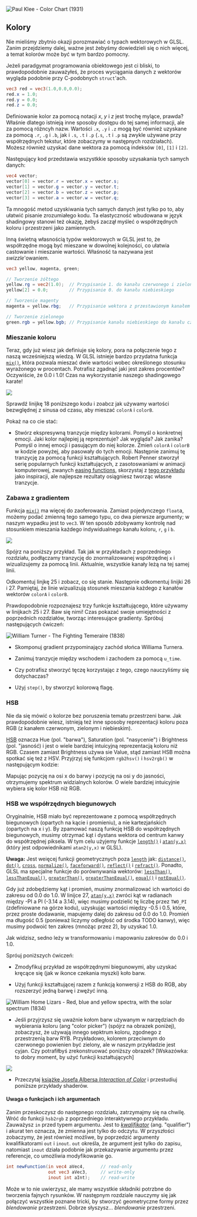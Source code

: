 ![Paul Klee - Color Chart (1931)](klee.jpg)

## Kolory


Nie mieliśmy zbytnio okazji porozmawiać o typach wektorowych w GLSL. 
Zanim przejdziemy dalej, ważne jest żebyśmy dowiedzieli się o nich więcej, a temat kolorów może być w tym bardzo pomocny.

<!-- We haven't much of a chance to talk about GLSL vector types. Before going further it's important to learn more about these variables and the subject of colors is a great way to find out more about them. -->

Jeżeli paradgymat programowania obiektowego jest ci bliski, to prawdopodobnie zauważyłeś, że proces wyciągania danych z wektorów wygląda podobnie przy C-podobnych `struct`'ach.

<!-- If you are familiar with object oriented programming paradigms you've probably noticed that we have been accessing the data inside the vectors like any regular C-like `struct`. -->

```glsl
vec3 red = vec3(1.0,0.0,0.0);
red.x = 1.0;
red.y = 0.0;
red.z = 0.0;
```

Definiowanie kolor za pomocą notacji *x*, *y* i *z* jest trochę mylące, prawda? Właśnie dlatego istnieją inne sposoby dostępu do tej samej informacji, ale za pomocą różncyh nazw. Wartości `.x`, `.y` i `.z` mogą być również uzyskane za pomocą `.r`, `.g` i `.b`, jak i `.s`, `.t` i `.p` (`.s`, `.t` i `.p` są zwykle używane przy współrzędnych tekstur, które zobaczymy w następnych rozdziałach). Możesz również uzyskać dane wektora za pomocą indeksów `[0]`, `[1]` i `[2]`.

<!-- Defining color using an *x*, *y* and *z* notation can be confusing and misleading, right? That's why there are other ways to access this same information, but with different names. The values of `.x`, `.y` and `.z` can also be called `.r`, `.g` and `.b`, and `.s`, `.t` and `.p`. (`.s`, `.t` and `.p` are usually used for spatial coordinates of a texture, which we'll see in a later chapter.) You can also access the data in a vector by using the index position, `[0]`, `[1]` and `[2]`. -->

Następujący kod przedstawia wszystkkie sposoby uzysakania tych samych danych:

<!-- The following lines show all the ways to access the same data: -->

```glsl
vec4 vector;
vector[0] = vector.r = vector.x = vector.s;
vector[1] = vector.g = vector.y = vector.t;
vector[2] = vector.b = vector.z = vector.p;
vector[3] = vector.a = vector.w = vector.q;
```

Ta mnogość metod uzyskiwania tych samych danych jest tylko po to, aby ułatwić pisanie zrozumiałego kodu. Ta elastyczność wbudowana w język shadingowy stanowi też okazję, żebyś zaczął myśleć o współrzędnych koloru i przestrzeni jako zamiennych.

<!-- These different ways of pointing to the variables inside a vector are just nomenclatures designed to help you write clear code. This flexibility embedded in shading language is a door for you to start thinking interchangeably about color and space coordinates. -->

Inną świetną własnością typów wektorowych w GLSL jest to, że współrzędne mogą być mieszane w dowolnej kolejności, co ułatwia castowanie i mieszanie wartości. Właśność ta nazywana jest *swizzle*'owaniem.

<!-- Another great feature of vector types in GLSL is that the properties can be combined in any order you want, which makes it easy to cast and mix values. This ability is called *swizzle*. -->

```glsl
vec3 yellow, magenta, green;

// Tworzenie żółtego
yellow.rg = vec2(1.0);  // Przypisanie 1. do kanału czerwonego i zielonego
yellow[2] = 0.0;        // Przypisanie 0. do kanału niebieskiego

// Tworzenie magenty
magenta = yellow.rbg;   // Przypisanie wektora z przestawionym kanałem zielonym i niebieskim

// Tworzenie zielonego
green.rgb = yellow.bgb; // Przypisanie kanału niebieskiego do kanału czerwonego i niebieskiego
```
<!-- 
```glsl
vec3 yellow, magenta, green;

// Making Yellow
yellow.rg = vec2(1.0);  // Assigning 1. to red and green channels
yellow[2] = 0.0;        // Assigning 0. to blue channel

// Making Magenta
magenta = yellow.rbg;   // Assign the channels with green and blue swapped

// Making Green
green.rgb = yellow.bgb; // Assign the blue channel of Yellow (0) to red and blue channels
``` -->

### Mieszanie koloru 

Teraz, gdy już wiesz jak definiuje się kolory, pora na połączenie tego z naszą wcześniejszą wiedzą. W GLSL istnieje bardzo przydatna funkcja [`mix()`](../glossary/?search=mix), która pozwala mieszać dwie wartości wobec określonego stosunku wyrażonego w procentach. Potrafisz zgadnąć jaki jest zakres procentów? Oczywiście, że 0.0 i 1.0! Czas na wykorzystanie naszego shadingowego karate!

<!-- Now that you know how colors are defined, it's time to integrate this with our previous knowledge. In GLSL there is a very useful function, [`mix()`](../glossary/?search=mix), that lets you mix two values in percentages. Can you guess what the percentage range is? Yes, values between 0.0 and 1.0! Which is perfect for you, after those long hours practicing your karate moves with the fence - it is time to use them! -->

![](mix-f.jpg)

Sprawdź linijkę 18 poniższego kodu i zoabcz jak używamy wartości bezwględnej z sinusa od czasu, aby mieszać `colorA` i `colorB`.

<!-- Check the following code at line 18 and see how we are using the absolute values of a sin wave over time to mix `colorA` and `colorB`. -->

<div class="codeAndCanvas" data="mix.frag"></div>

Pokaż na co cie stać:

<!-- Show off your skills by: -->

* Stwórz ekspresywną tranzycje między kolorami. Pomyśl o konkretnej emocji. Jaki kolor najlepiej ją reprezentuje? Jak wygląda? Jak zanika? Pomyśl o innej emocji i pasującym do niej kolorze. Zmień `colorA` i `colorB` w kodzie powyżej, aby pasowały do tych emocji. Następnie zanimuj tę tranzycję za pomocą funkcji kształtujących. Robert Penner stworzył serię popularnych funkcji kształtujących, z zasotoswaniami w animacji komputerowej, zwanych [easing functions](http://easings.net/), skorzystaj z [tego przykładu](../edit.php#06/easing.frag) jako inspiracji, ale najlepsze rezultaty osiągniesz tworząc własne tranzycje.

<!-- * Make an expressive transition between colors. Think of a particular emotion. What color seems most representative of it? How does it appear? How does it fade away? Think of another emotion and the matching color for it. Change the beginning and ending color of the above code to match those emotions. Then animate the transition using shaping functions. Robert Penner developed a series of popular shaping functions for computer animation known as [easing functions](http://easings.net/), you can use [this example](../edit.php#06/easing.frag) as research and inspiration but the best result will come from making your own transitions. -->

### Zabawa z gradientem

Funkcja [`mix()`](../glossary/?search=mix) ma więcej do zaoferowania. Zamiast pojedynczego `float`a, możemy podać zmienną tego samego typu, co dwa pierwsze argumenty; w naszym wypadku jest to `vec3`. W ten sposób zdobywamy kontrolę nad stosunkiem mieszania  każdego indywidualnego kanału koloru, `r`, `g` i `b`.

<!-- The [`mix()`](../glossary/?search=mix) function has more to offer. Instead of a single `float`, we can pass a variable type that matches the two first arguments, in our case a `vec3`. By doing that we gain control over the mixing percentages of each individual color channel, `r`, `g` and `b`. -->

![](mix-vec.jpg)

Spójrz na poniższy przykład. Tak jak w przykładach z poprzedniego rozdziału, podłączamy tranzycję do znormalizowanej współrzędnej `x` i wizualizujemy za pomocą linii. Aktualnie, wszystkie kanały leżą na tej samej linii.
<!-- 
Take a look at the following example. Like the examples in the previous chapter, we are hooking the transition to the normalized *x* coordinate and visualizing it with a line. Right now all the channels go along the same line. -->

Odkomentuj linjkę 25 i zobacz, co się stanie. Następnie odkomentuj linijki 26 i 27. Pamiętaj, że linie wizualizują stosunek mieszania każdego z kanałów wektorów `colorA` i `colorB`. 

<!-- Now, uncomment line number 25 and watch what happens. Then try uncommenting lines 26 and 27. Remember that the lines visualize the amount of `colorA` and `colorB` to mix per channel. -->

<div class="codeAndCanvas" data="gradient.frag"></div>

Prawdopodobnie rozpoznajesz trzy funkcje kształtującego, które używamy w linijkach 25 i 27. Baw się nimi! Czas pokazać swoje umiejętności z poprzednich rozdziałów, tworząc interesujące gradienty. Spróbuj następujących ćwiczeń:

![William Turner - The Fighting Temeraire (1838)](turner.jpg)

* Skomponuj gradient przypominający zachód słońca Williama Turnera.

* Zanimuj tranzycje między wschodem i zachodem za pomocą `u_time`.

* Czy potrafisz stworzyć tęczę korzystając z tego, czego nauczyliśmy się dotychaczas?

* Użyj `step()`, by stworzyć kolorową flagę.

<!-- You probably recognize the three shaping functions we are using on lines 25 to 27. Play with them! It's time for you to explore and show off your skills from the previous chapter and make interesting gradients. Try the following exercises:

![William Turner - The Fighting Temeraire (1838)](turner.jpg)

* Compose a gradient that resembles a William Turner sunset

* Animate a transition between a sunrise and sunset using `u_time`.

* Can you make a rainbow using what we have learned so far?

* Use the `step()` function to create a colorful flag. -->

### HSB

Nie da się mówić o kolorze bez poruszenia tematu przestrzeni barw. Jak prawdopodobnie wiesz, istnieją też inne sposoby reprezentacji koloru poza RGB (z kanałem czerwonym, zielonym i niebieskim). 

[HSB](http://en.wikipedia.org/wiki/HSL_and_HSV) oznacza Hue (pol. "barwa"), Saturation (pol. "nasycenie") i Brightness (pol. "jasność) i jest o wiele bardziej intuicyjną reprezentacją koloru niż RGB. Czasem zamiast Brightness używa sie Value, stąd zamiast HSB można spotkać się też z HSV. Przyjrzyj się funkcjom `rgb2hsv()` i `hsv2rgb()` w następującym kodzie:

<!-- We can't talk about color without speaking about color space. As you probably know there are different ways to organize color besides by red, green and blue channels. -->

<!-- [HSB](http://en.wikipedia.org/wiki/HSL_and_HSV) stands for Hue, Saturation and Brightness (or Value) and is a more intuitive and useful organization of colors. Take a moment to read the `rgb2hsv()` and `hsv2rgb()` functions in the following code. -->

Mapując pozycję na osi x do barwy i pozycję na osi y do jasności, otrzymujemy spektrum widzialnych kolorów. O wiele bardziej intuicyjnie wybiera się kolor HSB niż RGB.

<!-- By mapping the position on the x axis to the Hue and the position on the y axis to the Brightness, we obtain a nice spectrum of visible colors. This spatial distribution of color can be very handy; it's more intuitive to pick a color with HSB than with RGB. -->

<div class="codeAndCanvas" data="hsb.frag"></div>

### HSB we współrzędnych biegunowych

Oryginalnie, HSB miało być reprezentowane z pomocą współrzędnych biegunowych (opartych na kącie i promieniu), a nie kartezjańskich (opartych na x i y). By zpamować naszą funkcję HSB do współrzędnych biegunowych, musimy otrzymać kąt i dystans wektora od centrum kanwy do współrzędnej piksela. W tym celu użyjemy funkcje [`length()`](../glossary/?search=length) i [`atan(y,x)`](../glossary/?search=atan) (który jest odpowiednikami `atan2(y,x)` w GLSL).

<!-- HSB was originally designed to be represented in polar coordinates (based on the angle and radius) instead of cartesian coordinates (based on x and y). To map our HSB function to polar coordinates we need to obtain the angle and distance from the center of the billboard to the pixel coordinate. For that we will use the [`length()`](../glossary/?search=length) function and [`atan(y,x)`](../glossary/?search=atan) (which is the GLSL version of the commonly used `atan2(y,x)`).   -->

<!-- TODO Używając wektorów i funkcji trygonometrycznych, `vec2`, `vec3` i `vec4` traktowane są jak wektory nawet jeśli reprezentują kolor. Zaczniemy traktować kolory i wektory bardzo podobnie.  -->

<!-- When using vector and trigonometric functions, `vec2`, `vec3` and `vec4` are treated as vectors even when they represent colors. We will start treating colors and vectors similarly, in fact you will come to find this conceptual flexibility very empowering. -->

**Uwaga:** Jest weięcej funkcji geometrycznych poza [`length`](../glossary/?search=length) jak: [`distance()`](../glossary/?search=distance), [`dot()`](../glossary/?search=dot), [`cross`](../glossary/?search=cross), [`normalize()`](../glossary/?search=normalize), [`faceforward()`](../glossary/?search=faceforward), [`reflect()`](../glossary/?search=reflect) i [`refract()`](../glossary/?search=refract). Ponadto, GLSL ma specjalne funkcje do porównywania wektorów: [`lessThan()`](../glossary/?search=lessThan), [`lessThanEqual()`](../glossary/?search=lessThanEqual), [`greaterThan()`](../glossary/?search=greaterThan), [`greaterThanEqual()`](../glossary/?search=greaterThanEqual), [`equal()`](../glossary/?search=equal) i [`notEqual()`](../glossary/?search=notEqual).

<!-- **Note:** If you were wondering, there are more geometric functions besides [`length`](../glossary/?search=length) like: [`distance()`](../glossary/?search=distance), [`dot()`](../glossary/?search=dot), [`cross`](../glossary/?search=cross), [`normalize()`](../glossary/?search=normalize), [`faceforward()`](../glossary/?search=faceforward), [`reflect()`](../glossary/?search=reflect) and [`refract()`](../glossary/?search=refract). Also GLSL has special vector relational functions such as: [`lessThan()`](../glossary/?search=lessThan), [`lessThanEqual()`](../glossary/?search=lessThanEqual), [`greaterThan()`](../glossary/?search=greaterThan), [`greaterThanEqual()`](../glossary/?search=greaterThanEqual), [`equal()`](../glossary/?search=equal) and [`notEqual()`](../glossary/?search=notEqual). -->

Gdy już zdobędziemy kąt i promień, musimy znormalizować ich wartości do zakresu od 0.0 do 1.0. W linijce 27, [`atan(y,x)`](../glossary/?search=atan) zwróci kąt w radianach między -PI a PI (-3.14 a 3.14), więc musimy podzielić tę liczbę przez `TWO_PI` (zdefiniowane na górze kodu), uzyskując wartości między -0.5 i 0.5, które, przez proste dodawanie, mapujemy dalej do zakresu od 0.0 do 1.0. Promień ma długość 0.5 (ponieważ liczymy odległość od środka TODO kanwy), więc musimy podwoić ten zakres (mnożąc przez 2), by uzyskać 1.0.

<!-- Once we obtain the angle and length we need to “normalize” their values to the range between 0.0 to 1.0. On line 27, [`atan(y,x)`](../glossary/?search=atan) will return an angle in radians between -PI and PI (-3.14 to 3.14), so we need to divide this number by `TWO_PI` (defined at the top of the code) to get values between -0.5 to 0.5, which by simple addition we change to the desired range of 0.0 to 1.0. The radius will return a maximum of 0.5 (because we are calculating the distance from the center of the viewport) so we need to double this range (by multiplying by two) to get a maximum of 1.0. -->

Jak widzisz, sedno leży w transformowaniu i mapowaniu zakresów do 0.0 i 1.0.

<!-- As you can see, our game here is all about transforming and mapping ranges to the 0.0 to 1.0 that we like. -->

<div class="codeAndCanvas" data="hsb-colorwheel.frag"></div>

Spróuj poniższych ćwiczeń:

<!-- Try the following exercises: -->

* Zmodyfikuj przykład ze współrzędnymi biegunowymi, aby uzyskać kręcące się (jak w ikonce czekania myszki) koło barw.

* Użyj funkcji kształtującej razem z funkcją konwersji z HSB do RGB, aby rozszerzyć jedną barwę i zwężyć inną.


<!-- * Modify the polar example to get a spinning color wheel, just like the waiting mouse icon.

* Use a shaping function together with the conversion function from HSB to RGB to expand a particular hue value and shrink the rest. -->

![William Home Lizars - Red, blue and yellow spectra, with the solar spectrum (1834)](spectrums.jpg)

* Jeśli przyjrzysz się uważnie kołom barw używanym w narzędziach do wybierania koloru (ang "color picker") (spójrz na obrazek poniżej), zobaczysz, że używają innego sepktrum koloru, zgodnego z przestrzenią barw RYB. Przykładowo, kolorem przeciwnym do czerwonego powienien być zielony, ale w naszym przykładzie jest cyjan. Czy potrafiłbyś zrekonstruować poniższy obrazek? [Wskazówka: to dobry moment, by użyć funkcji kształtujących]

<!-- * If you look closely at the color wheel used on color pickers (see the image below), they use a different spectrum according to RYB color space. For example, the opposite color of red should be green, but in our example it is cyan. Can you find a way to fix that in order to look exactly like the following image? [Hint: this is a great moment to use shaping functions.] -->

![](colorwheel.png)

* Przeczytaj [książkę Josefa Albersa _Interaction of Color_](http://www.goodreads.com/book/show/111113.Interaction_of_Color) i przestudiuj poniższe przykłady shaderów.

<!-- * Read [Josef Albers' book Interaction of Color](http://www.goodreads.com/book/show/111113.Interaction_of_Color) and use the following shaders examples as practice. -->

<div class="glslGallery" data="160505191155,160505193939,160505200330,160509131554,160509131509,160509131420,160509131240" data-properties="clickRun:editor,openFrameIcon:false,showAuthor:false"></div>

#### Uwaga o funkcjach i ich argumentach

Zanim przeskoczysz do następnego rozdziału, zatrzymajmy się na chwilę. Wróć do funkcji `hsb2rgb` z poprzedniego interaktywnego przykładu. Zauważysz `in` przed typem argumentu. Jest to [*kwalifikator*](http://www.shaderific.com/glsl-qualifiers/#inputqualifier) (ang. "qualifier") i akurat ten oznacza, że zmienna jest tylko do odczytu. W przyszłości zobaczymy, że jest również możliwe, by poprzedzić argumenty kwalifikatorami `out` i `inout`. `out` określa, że argument jest tylko do zapisu, natomiast `inout` działa podobnie jak przekazywanie argumentu przez referencje, co umożliwia modyfikowanie go. 

<!-- Before jumping to the next chapter let’s stop and rewind. Go back and take look at the functions in previous examples. You will notice `in` before the type of the arguments. This is a [*qualifier*](http://www.shaderific.com/glsl-qualifiers/#inputqualifier) and in this case it specifies that the variable is read only. In future examples we will see that it is also possible to define arguments as `out` or `inout`. This last one, `inout`, is conceptually similar to passing an argument by reference which will give us the possibility to modify a passed variable. -->

```glsl
int newFunction(in vec4 aVec4,      // read-only
                out vec3 aVec3,     // write-only
                inout int aInt);    // read-write
```

Może w to nie uwierzysz, ale mamy wszystkie składniki potrzbne do tworzenia fajnych rysunków. W następnym rozdziale nauczymy się jak połączyć wszystkie poznane tricki, by stworzyć geometryczne formy przez *blendowanie* przestrzeni. Dobrze słyszysz... *blendowanie* przestrzeni.

<!-- You may not believe it but now we have all the elements to make cool drawings. In the next chapter we will learn how to combine all our tricks to make geometric forms by *blending* the space. Yep... *blending* the space. -->
